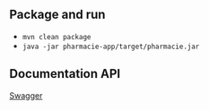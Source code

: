 ## Package and run
 * ```mvn clean package```
 * ```java -jar pharmacie-app/target/pharmacie.jar```

## Documentation API
[Swagger](http://localhost:8095/pharmacie/)
